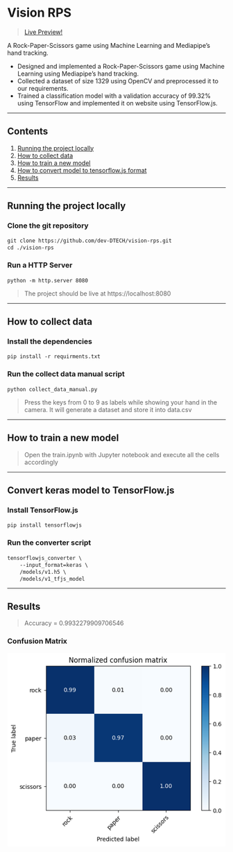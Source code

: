 # Vision RPS
> [Live Preview!](https://dev-dtech.github.io/vision-rps/)

A Rock-Paper-Scissors game using Machine Learning and Mediapipe’s hand tracking.
- Designed and implemented a Rock-Paper-Scissors game using Machine Learning using Mediapipe’s hand tracking.
- Collected a dataset of size 1329 using OpenCV and preprocessed it to our requirements. 
- Trained a classification model with a validation accuracy of 99.32% using TensorFlow and implemented it on website using TensorFlow.js.
---
## **Contents**

1. [ Running the project locally ](#run_project_locally)
2. [ How to collect data ](#collect_data)
2. [ How to train a new model ](#train_model)
2. [ How to convert model to tensorflow.js format](#convert_model)
3. [ Results ](#results)

[//]: # (5. [ Future Works ]&#40;#future_works&#41;)

---
<a name="run_project"></a>
## Running the project locally

### Clone the git repository
```shell
git clone https://github.com/dev-DTECH/vision-rps.git
cd ./vision-rps
```
### Run a HTTP Server
```shell
python -m http.server 8080
```
> The project should be live at https://localhost:8080
---

<a name="collect_data"></a>
## How to collect data
### Install the dependencies
```shell
pip install -r requirments.txt
```
### Run the collect data manual script
```shell
python collect_data_manual.py
```
> Press the keys from 0 to 9 as labels while showing your hand in the camera.
> It will generate a dataset and store it into data.csv
---
<a name="train_model"></a>
## How to train a new model
> Open the train.ipynb with Jupyter notebook and execute all the cells accordingly
---
<a name="convert_model"></a>
## Convert keras model to TensorFlow.js
### Install TensorFlow.js
```shell
pip install tensorflowjs
```
### Run the converter script
```shell
tensorflowjs_converter \                                         
    --input_format=keras \
    /models/v1.h5 \
    /models/v1_tfjs_model

```
---
<a name="results"></a>
## Results
> Accuracy = 0.9932279909706546
### Confusion Matrix
![alt text](https://github.com/dev-DTECH/vision-rps/raw/main/output.png)
